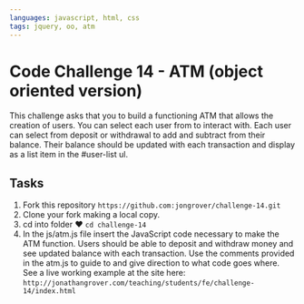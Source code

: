 ```yaml
---
languages: javascript, html, css
tags: jquery, oo, atm
---
```


# Code Challenge 14 - ATM (object oriented version)

This challenge asks that you to build a functioning ATM that allows the creation of users. You can select each user from to interact with. Each user can select from deposit or withdrawal to add and subtract from their balance. Their balance should be updated with each transaction and display as a list item in the #user-list ul.

## Tasks

1. Fork this repository `https://github.com:jongrover/challenge-14.git`
2. Clone your fork making a local copy.
3. cd into folder ♥ `cd challenge-14`
4. In the js/atm.js file insert the JavaScript code necessary to make the ATM function. Users should be able to deposit and withdraw money and see updated balance with each transaction. Use the comments provided in the atm.js to guide to and give direction to what code goes where. See a live working example at the site here: `http://jonathangrover.com/teaching/students/fe/challenge-14/index.html`

